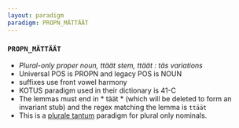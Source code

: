 ```yaml
---
layout: paradigm
paradigm: PROPN_MÄTTÄÄT
---
```

### ` PROPN_MÄTTÄÄT `

* _Plural-only proper noun, ttäät stem, ttäät : täs variations_
* Universal POS is PROPN and legacy POS is NOUN
* suffixes use front vowel harmony
* KOTUS paradigm used in their dictionary is 41-C
* The lemmas must end in * täät * (which will be deleted to form an invariant stub) and the regex matching the lemma is ` ttäät `
* This is a [plurale tantum](https://en.wikipedia.org/wiki/Plurale_tantum) paradigm for plural only nominals.
